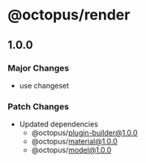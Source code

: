 # @octopus/render

## 1.0.0

### Major Changes

- use changeset

### Patch Changes

- Updated dependencies
  - @octopus/plugin-builder@1.0.0
  - @octopus/material@1.0.0
  - @octopus/model@1.0.0
